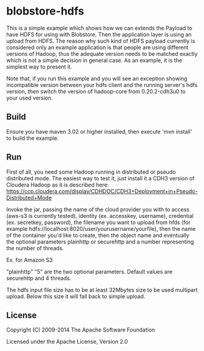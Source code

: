 # blobstore-hdfs

This is a simple example which shows how we can extends the Payload to have HDFS for using with Blobstore.
Then the application layer is using an upload from HDFS.
The reason why such kind of HDFS payload currently is considered only an example application is that
people are using different versions of Hadoop, thus the adequate version needs to be matched exactly
which is not a simple decision in general case. As an example, it is the simplest way to present it.

Note that, if you run this example and you will see an exception showing incompatible version between 
your hdfs client and the running server's hdfs version, then switch the version of hadoop-core from
0.20.2-cdh3u0 to your used version. 

## Build

Ensure you have maven 3.02 or higher installed, then execute 'mvn install' to build the example.

## Run

First of all, you need some Hadoop running in distributed or pseudo distributed mode.
The easiest way to test it, just install it a CDH3 version of Cloudera Hadoop as it is
described here: https://ccp.cloudera.com/display/CDHDOC/CDH3+Deployment+in+Pseudo-Distributed+Mode 

Invoke the jar, passing the name of the cloud provider you with to access (aws-s3 is currently tested), identity (ex. accesskey, username), credential (ex. secretkey, password), the filename you want to upload from hfds (for example hdfs://localhost:8020/user/yourusername/yourfile), then the name of the container you'd like to create, then the object name and eventually the optional parameters plainhttp or securehttp and a number representing the number of threads.

Ex. for Amazon S3

"plainhttp" "5" are the two optional parameters. Default values are securehttp and 4 threads.

The hdfs input file size has to be at least 32Mbytes size to be used multipart upload. Below this size it will fall back to simple upload. 

## License

Copyright (C) 2009-2014 The Apache Software Foundation

Licensed under the Apache License, Version 2.0
